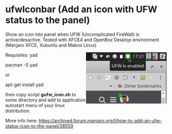 # ufwIconbar  (Add an icon with UFW status to the panel)
Show an icon into panel when UFW (Uncomplicated FireWall) is active/desactive.
Tested with XFCE4 and OpenBox Desktop environment (Manjaro XFCE, Xubuntu and Mabox Linux)
    
<img align="right" width="50%" src="ufwicon_screenshot.png">

Requisites:  yad

  pacman -S yad
     
  or
  
  apt-get install yad    

then copy script **gufw_icon.sh** to some directory and add to application autostart menu of your linux distribution.

More info here:
https://archived.forum.manjaro.org/t/how-to-add-an-ufw-status-icon-to-the-panel/38559
